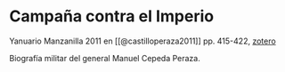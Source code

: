 # Campaña contra el Imperio
Yanuario Manzanilla 2011 en [[@castilloperaza2011]] pp. 415-422, [zotero](zotero://select/items/@manzanilla2011)

Biografía militar del general Manuel Cepeda Peraza.
